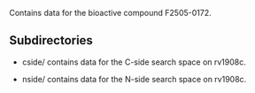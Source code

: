 Contains data for the bioactive compound F2505-0172.

## Subdirectories

- cside/ contains data for the C-side search space on rv1908c.

- nside/ contains data for the N-side search space on rv1908c.

